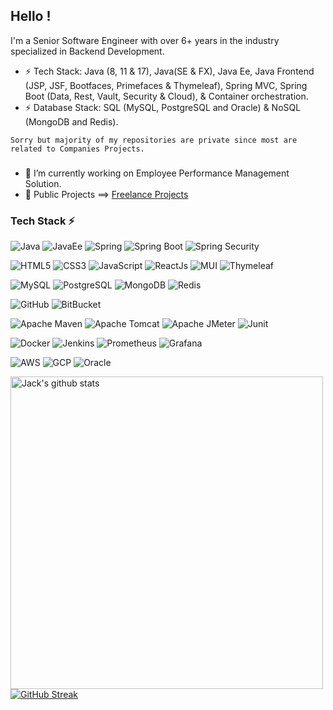 ## Hello !

I'm a Senior Software Engineer with over 6+ years in the industry specialized in Backend Development. 
- ⚡ Tech Stack: Java (8, 11 & 17), Java(SE & FX), Java Ee, Java Frontend (JSP, JSF, Bootfaces, Primefaces & Thymeleaf), Spring MVC, Spring Boot (Data, Rest, Vault, Security & Cloud), & Container orchestration.
- ⚡ Database Stack: SQL (MySQL, PostgreSQL and Oracle) & NoSQL (MongoDB and Redis).

`Sorry but majority of my repositories are private since most are related to Companies Projects.`


###

- 🔭 I’m currently working on Employee Performance Management Solution.
- 🌱 Public Projects ==> [Freelance Projects](https://github.com/freelancing-open)  <!-- Interview Projects  -->



### Tech Stack ⚡


![Java](https://img.shields.io/badge/Java-%23000.svg?style=for-the-badge&logo=openjdk&logoColor=white)
![JavaEe](https://img.shields.io/badge/JavaEe-%23000.svg?style=for-the-badge&logo=java&logoColor=white)
![Spring](https://img.shields.io/badge/Spring-%23000.svg?style=for-the-badge&logo=spring&logoColor=white)
![Spring Boot](https://img.shields.io/badge/spring_boot-%23000.svg?style=for-the-badge&logo=springboot&logoColor=white)
![Spring Security](https://img.shields.io/badge/spring_security-%23000.svg?style=for-the-badge&logo=springsecurity&logoColor=white)

![HTML5](https://img.shields.io/badge/html5-%23000.svg?style=for-the-badge&logo=html5&logoColor=white)
![CSS3](https://img.shields.io/badge/css3-%23000.svg?style=for-the-badge&logo=css3&logoColor=white)
![JavaScript](https://img.shields.io/badge/javascript-%23000.svg?style=for-the-badge&logo=javascript&logoColor=white)
![ReactJs](https://img.shields.io/badge/react-%23000.svg?style=for-the-badge&logo=react&logoColor=white)
![MUI](https://img.shields.io/badge/material_ui-%23000.svg?style=for-the-badge&logo=mui&logoColor=white)
![Thymeleaf](https://img.shields.io/badge/thymeleaf-%23000.svg?style=for-the-badge&logo=thymeleaf&logoColor=white)

![MySQL](https://img.shields.io/badge/mysql-%23000.svg?style=for-the-badge&logo=mysql&logoColor=white)
![PostgreSQL](https://img.shields.io/badge/postgresql-%23000.svg?style=for-the-badge&logo=postgresql&logoColor=white)
![MongoDB](https://img.shields.io/badge/mongodb-%23000.svg?style=for-the-badge&logo=mongodb&logoColor=white)
![Redis](https://img.shields.io/badge/redis-%23000.svg?style=for-the-badge&logo=redis&logoColor=white)


![GitHub](https://img.shields.io/badge/GitHub-%23000.svg?style=for-the-badge&logo=github&logoColor=white)
![BitBucket](https://img.shields.io/badge/Bitbucket-%23000.svg?style=for-the-badge&logo=bitbucket&logoColor=white)

![Apache Maven](https://img.shields.io/badge/apache_maven-%23000.svg?style=for-the-badge&logo=apachemaven&logoColor=white)
![Apache Tomcat](https://img.shields.io/badge/apache_tomcat-%23000.svg?style=for-the-badge&logo=apachetomcat&logoColor=white)
![Apache JMeter](https://img.shields.io/badge/apche_jmeter-%23000.svg?style=for-the-badge&logo=apachejmeter&logoColor=white)
![Junit](https://img.shields.io/badge/junit5-%23000.svg?style=for-the-badge&logo=junit5&logoColor=white)

![Docker](https://img.shields.io/badge/docker-%23000.svg?style=for-the-badge&logo=docker&logoColor=white)
![Jenkins](https://img.shields.io/badge/jenkins-%23000.svg?style=for-the-badge&logo=jenkins&logoColor=white)
![Prometheus](https://img.shields.io/badge/prometheus-%23000.svg?style=for-the-badge&logo=prometheus&logoColor=white)
![Grafana](https://img.shields.io/badge/grafana-%23000.svg?style=for-the-badge&logo=grafana&logoColor=white)

![AWS](https://img.shields.io/badge/aws-%23000.svg?style=for-the-badge&logo=amazonaws&logoColor=white)
![GCP](https://img.shields.io/badge/google_cloud-%23000.svg?style=for-the-badge&logo=googlecloud&logoColor=white)
![Oracle](https://img.shields.io/badge/oracle_cloud-%23000.svg?style=for-the-badge&logo=oracle&logoColor=white)



<a href="https://github.com/hackcoderr/github-readme-stats">
  <img align="left" width=500 src="https://github-readme-stats.anuraghazra1.vercel.app/api?username=Jackb01&count_private=true&show_icons=true&include_all_commits=true&theme=react&border=61dafb&hide_border=true" alt="Jack's github stats" />
</a> 


[![GitHub Streak](https://streak-stats.demolab.com/?user=Jackb01&theme=highcontrast&border_radius=7&date_format=j%20M%5B%20Y%5D)](https://git.io/streak-stats)

<!--
<a href="https://github.com/anuraghazra/github-readme-stats">
  <img align="center" src="https://github-readme-stats.vercel.app/api?username=jackb01&count_private=true&show_icons=true&include_all_commits=true&hide_border=false&hide_title=true&hide=stars,prs" />
</a>
<a href="https://github.com/anuraghazra/github-readme-stats">
  <img align="center" src="https://github-readme-stats.vercel.app/api/top-langs/?username=jackb01&langs_count=3&hide_title=true&hide_border=true" />
</a>
-->

<!--
**Jackb01/jackb01** is a ✨ _special_ ✨ repository because its `README.md` (this file) appears on your GitHub profile.

Here are some ideas to get you started:

- 🔭 I’m currently working on ...
- 🌱 I’m currently learning ...
- 👯 I’m looking to collaborate on ...
- 🤔 I’m looking for help with ...
- 💬 Ask me about ...
- 📫 How to reach me: ...
- 😄 Pronouns: ...
- ⚡ Fun fact: ...

- 📫 How to reach me: contact@jackb01.com.

-->
